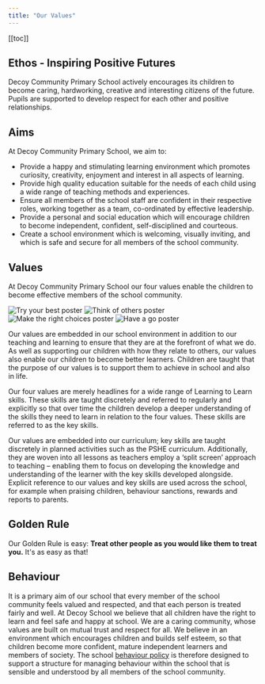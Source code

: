 ```yaml
---
title: "Our Values"
---
```


[[toc]]

## Ethos - Inspiring Positive Futures

Decoy Community Primary School actively encourages its children to become caring, hardworking, creative and interesting citizens of the future. Pupils are supported to develop respect for each other and positive relationships.

## Aims

At Decoy Community Primary School, we aim to:

- Provide a happy and stimulating learning environment which promotes curiosity, creativity, enjoyment and interest in all aspects of learning.
- Provide high quality education suitable for the needs of each child using a wide range of teaching methods and experiences.
- Ensure all members of the school staff are confident in their respective roles, working together as a team, co-ordinated by effective leadership.
- Provide a personal and social education which will encourage children to become independent, confident, self-disciplined and courteous.
- Create a school environment which is welcoming, visually inviting, and which is safe and secure for all members of the school community.

## Values

At Decoy Community Primary School our four values enable the children to become effective members of the school community.

<div class="values-grid">
    <img alt="Try your best poster" src="/images/values/try-your-best.jpg">
    <img alt="Think of others poster" src="/images/values/think-of-others.jpg">
    <img alt="Make the right choices poster" src="/images/values/make-the-right-choices.jpg">
    <img alt="Have a go poster" src="/images/values/have-a-go.jpg">    
</div>

Our values are embedded in our school environment in addition to our teaching and learning to ensure that they are at the forefront of what we do. As well as supporting our children with how they relate to others, our values also enable our children to become better learners. Children are taught that the purpose of our values is to support them to achieve in school and also in life.

Our four values are merely headlines for a wide range of Learning to Learn skills. These skills are taught discretely and referred to regularly and explicitly so that over time the children develop a deeper understanding of the skills they need to learn in relation to the four values. These skills are referred to as the key skills.

Our values are embedded into our curriculum; key skills are taught discretely in planned activities such as the PSHE curriculum. Additionally, they are woven into all lessons as teachers employ a ‘split screen’ approach to teaching – enabling them to focus on developing the knowledge and understanding of the learner with the key skills developed alongside. Explicit reference to our values and key skills are used across the school, for example when praising children, behaviour sanctions, rewards and reports to parents.

## Golden Rule

Our Golden Rule is easy: **Treat other people as you would like them to treat you.**
It's as easy as that!

## Behaviour

It is a primary aim of our school that every member of the school community feels valued and respected, and that each person is treated fairly and well. At Decoy School we believe that all children have the right to learn and feel safe and happy at school. We are a caring community, whose values are built on mutual trust and respect for all. We believe in an environment which encourages children and builds self esteem, so that children become more confident, mature independent learners and members of society. The school [behaviour policy](/uploads/2019-decoy-promoting-positive-behaviour-policy.pdf) is therefore designed to support a structure for managing behaviour within the school that is sensible and understood by all members of the school community.
